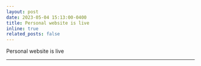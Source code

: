 ```yaml
---
layout: post
date: 2023-05-04 15:13:00-0400
title: Personal website is live
inline: true
related_posts: false
---
```


Personal website is live

***
